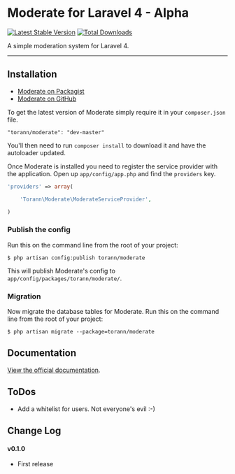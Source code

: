 # Moderate for Laravel 4 - Alpha

[![Latest Stable Version](https://poser.pugx.org/torann/moderate/v/stable.png)](https://packagist.org/packages/torann/moderate) [![Total Downloads](https://poser.pugx.org/torann/moderate/downloads.png)](https://packagist.org/packages/torann/moderate)

A simple moderation system for Laravel 4.

----------

## Installation

- [Moderate on Packagist](https://packagist.org/packages/torann/moderate)
- [Moderate on GitHub](https://github.com/torann/laravel-moderate)

To get the latest version of Moderate simply require it in your `composer.json` file.

~~~
"torann/moderate": "dev-master"
~~~

You'll then need to run `composer install` to download it and have the autoloader updated.

Once Moderate is installed you need to register the service provider with the application. Open up `app/config/app.php` and find the `providers` key.

~~~php
'providers' => array(

    'Torann\Moderate\ModerateServiceProvider',

)
~~~

### Publish the config

Run this on the command line from the root of your project:

~~~
$ php artisan config:publish torann/moderate
~~~

This will publish Moderate's config to ``app/config/packages/torann/moderate/``.

### Migration

Now migrate the database tables for Moderate. Run this on the command line from the root of your project:

~~~
$ php artisan migrate --package=torann/moderate
~~~

## Documentation

[View the official documentation](http://lyften.com/projects/laravel-moderate/).

## ToDos

- Add a whitelist for users. Not everyone's evil :-)

## Change Log

#### v0.1.0

- First release